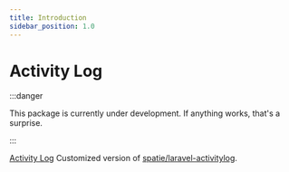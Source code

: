 ```yaml
---
title: Introduction
sidebar_position: 1.0
---
```


# Activity Log

:::danger

This package is currently under development. If anything works, that's a surprise.

:::

[Activity Log](https://github.com/Javaabu/activitylog) Customized version of [spatie/laravel-activitylog](https://spatie.be/docs/laravel-activitylog).
